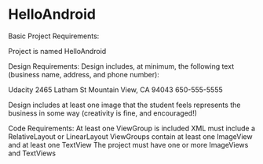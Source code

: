 # HelloAndroid
Basic Project Requirements:

Project is named HelloAndroid

Design Requirements:
Design includes, at minimum, the following text (business name, address, and phone number):

Udacity
2465 Latham St
Mountain View, CA 94043
650-555-5555

Design includes at least one image that the student feels represents the business in some way (creativity is fine, and encouraged!)

Code Requirements:
At least one ViewGroup is included
XML must include a RelativeLayout or LinearLayout
ViewGroups contain at least one ImageView and at least one TextView
The project must have one or more ImageViews and TextViews
